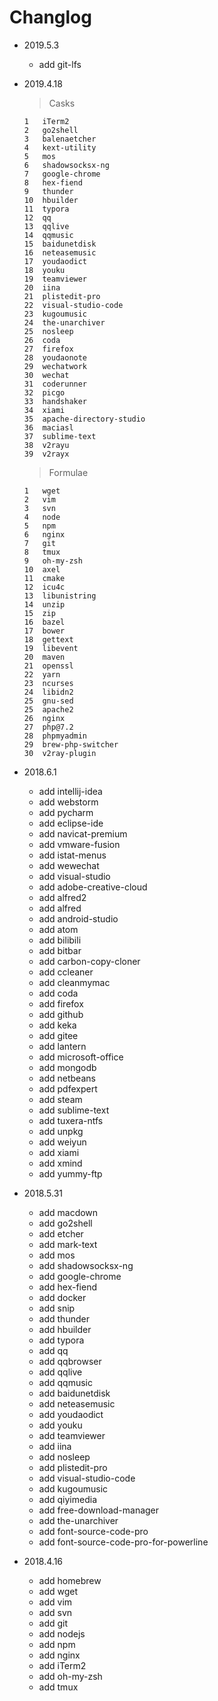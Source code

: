 # Changlog
- 2019.5.3
	- add git-lfs

- 2019.4.18
	> Casks 
	
	```
	1	iTerm2  
	2	go2shell
	3	balenaetcher
	4	kext-utility
	5	mos
	6	shadowsocksx-ng
	7	google-chrome
	8	hex-fiend
	9	thunder
	10	hbuilder
	11	typora
	12	qq
	13	qqlive
	14	qqmusic
	15	baidunetdisk
	16	neteasemusic
	17	youdaodict
	18	youku
	19	teamviewer
	20	iina
	21	plistedit-pro
	22	visual-studio-code
	23	kugoumusic
	24	the-unarchiver
	25	nosleep
	26	coda
	27	firefox
	28	youdaonote
	29	wechatwork
	30	wechat
	31	coderunner
	32	picgo
	33	handshaker
	34	xiami
	35	apache-directory-studio
	36	maciasl
	37	sublime-text
	38	v2rayu
	39	v2rayx
	```
	
	> Formulae
	
	```
	1	wget 
	2	vim 
	3	svn 
	4	node 
	5	npm 
	6	nginx 
	7	git 
	8	tmux 
	9	oh-my-zsh 
	10  axel
	11  cmake
	12  icu4c
	13  libunistring
	14  unzip
	15  zip
	16  bazel
	17  bower
	18  gettext
	19  libevent
	20  maven
	21  openssl
	22  yarn
	23  ncurses
	24  libidn2
	25  gnu-sed
	25	apache2
	26	nginx
	27	php@7.2
	28	phpmyadmin
	29	brew-php-switcher
	30	v2ray-plugin
	```

- 2018.6.1
	- add intellij-idea
	- add webstorm
	- add pycharm
	- add eclipse-ide
	- add navicat-premium
	- add vmware-fusion
	- add istat-menus
	- add wewechat
	- add visual-studio
	- add adobe-creative-cloud
	- add alfred2
	- add alfred
	- add android-studio
	- add atom
	- add bilibili
	- add bitbar
	- add carbon-copy-cloner
	- add ccleaner
	- add cleanmymac
	- add coda
	- add firefox
	- add github
	- add keka
	- add gitee
	- add lantern
	- add microsoft-office
	- add mongodb
	- add netbeans
	- add pdfexpert
	- add steam
	- add sublime-text
	- add tuxera-ntfs
	- add unpkg
	- add weiyun
	- add xiami
	- add xmind
	- add yummy-ftp

- 2018.5.31
	- add macdown
	- add go2shell
	- add etcher
	- add mark-text
	- add mos
	- add shadowsocksx-ng
	- add google-chrome
	- add hex-fiend
	- add docker
	- add snip
	- add thunder
	- add hbuilder
	- add typora
	- add qq
	- add qqbrowser
	- add qqlive
	- add qqmusic
	- add baidunetdisk
	- add neteasemusic
	- add youdaodict
	- add youku
	- add teamviewer
	- add iina
	- add nosleep
	- add plistedit-pro
	- add visual-studio-code
	- add kugoumusic
	- add qiyimedia
	- add free-download-manager
	- add the-unarchiver
	- add font-source-code-pro
	- add font-source-code-pro-for-powerline

- 2018.4.16
	- add homebrew
	- add wget
	- add vim
	- add svn
	- add git
	- add nodejs
	- add npm
	- add nginx
	- add iTerm2
	- add oh-my-zsh
	- add tmux


